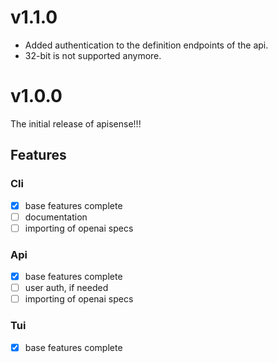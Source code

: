 # v1.1.0

- Added authentication to the definition endpoints of the api.
- 32-bit is not supported anymore.

# v1.0.0

The initial release of apisense!!!

## Features

### Cli

- [x] base features complete
- [ ] documentation
- [ ] importing of openai specs

### Api

- [x] base features complete
- [ ] user auth, if needed
- [ ] importing of openai specs

### Tui

- [x] base features complete
